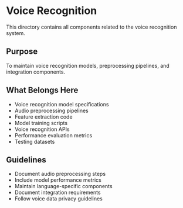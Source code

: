 # Voice Recognition

This directory contains all components related to the voice recognition system.

## Purpose
To maintain voice recognition models, preprocessing pipelines, and integration components.

## What Belongs Here
- Voice recognition model specifications
- Audio preprocessing pipelines
- Feature extraction code
- Model training scripts
- Voice recognition APIs
- Performance evaluation metrics
- Testing datasets

## Guidelines
- Document audio preprocessing steps
- Include model performance metrics
- Maintain language-specific components
- Document integration requirements
- Follow voice data privacy guidelines

